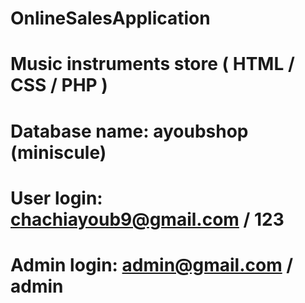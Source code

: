   # OnlineSalesApplication
  # Music instruments store ( HTML / CSS / PHP )
  # Database name: ayoubshop (miniscule)
  # User login: chachiayoub9@gmail.com / 123
  # Admin login: admin@gmail.com / admin
